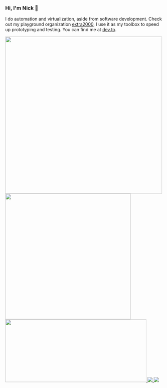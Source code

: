 ### Hi, I'm Nick 👋

I do automation and virtualization, aside from software development. Check out my playground organization [extra2000](https://github.com/extra2000), I use it as my toolbox to speed up prototyping and testing. You can find me at [dev.to](https://dev.to/nikaizuddin).

<a href="https://github.com/anuraghazra/github-readme-stats">
  <img src="https://github-readme-stats.vercel.app/api?username=nikAizuddin&theme=vue&show_icons=true&count_private=true&custom_title=GitHub%20Stats&hide_border=true" width="500"/>
</a>

<a href="https://wakatime.com/@nikAizuddin">
  <img src="https://wakatime.com/share/@nikAizuddin/b8181f7f-6c51-4e51-b58f-d3f632c0b3a3.svg" width="400">
</a>

<a href="https://github.com/anuraghazra/github-readme-stats">
  <img src="https://github-readme-stats.vercel.app/api/wakatime?username=nikAizuddin&theme=vue&hide_border=true&custom_title=Weekly%20Coding%20Activity" width="450" height="200/>
</a>

![](https://img.shields.io/badge/OS-GNU/Linux-informational?style=for-the-badge&logo=linux&logoColor=white&color=5fc396)
![](https://img.shields.io/badge/Tools-SaltStack-informational?style=for-the-badge&logo=saltstack&logoColor=white&color=5fc396)
![](https://img.shields.io/badge/Tools-Vagrant-informational?style=for-the-badge&logo=vagrant&logoColor=white&color=5fc396)

<!--
**nikAizuddin/nikAizuddin** is a ✨ _special_ ✨ repository because its `README.md` (this file) appears on your GitHub profile.

Here are some ideas to get you started:

- 🔭 I’m currently working on ...
- 🌱 I’m currently learning ...
- 👯 I’m looking to collaborate on ...
- 🤔 I’m looking for help with ...
- 💬 Ask me about ...
- 📫 How to reach me: ...
- 😄 Pronouns: ...
- ⚡ Fun fact: ...
-->

